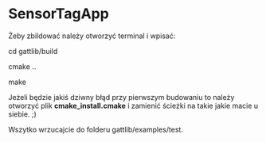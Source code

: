 # SensorTagApp




Żeby zbildować należy otworzyć terminal i wpisać:

cd gattlib/build

cmake ..

make



Jeżeli będzie jakiś dziwny błąd przy pierwszym budowaniu to należy otworzyć plik **cmake_install.cmake** i zamienić
ścieżki na takie jakie macie u siebie. ;)


Wszytko wrzucajcie do folderu gattlib/examples/test.